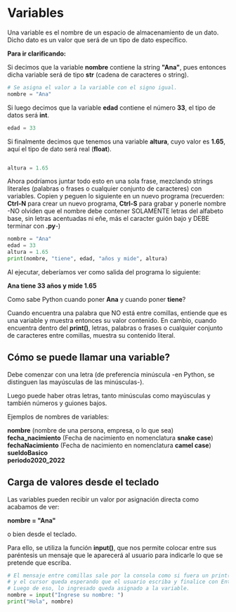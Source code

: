# Variables

Una variable es el nombre de un espacio de almacenamiento de un dato. Dicho dato es un valor que será de un tipo de dato específico.

**Para ir clarificando:**

Si decimos que la variable **nombre** contiene la string **"Ana"**, pues entonces dicha variable será de tipo **str** (cadena de caracteres o string).

```py
# Se asigna el valor a la variable con el signo igual.
nombre = "Ana"
```

Si luego decimos que la variable **edad** contiene el número **33**, el tipo de datos será **int**.

```py
edad = 33
```

Si finalmente decimos que tenemos una variable **altura**, cuyo valor es **1.65**, aquí el tipo de dato será real (**float**).

```py

altura = 1.65
```

Ahora podríamos juntar todo esto en una sola frase, mezclando strings literales (palabras o frases o cualquier conjunto de caracteres) con variables. Copien y peguen lo siguiente en un nuevo programa (recuerden: **Ctrl-N** para crear un nuevo programa, **Ctrl-S** para grabar y ponerle nombre -NO olviden que el nombre debe contener SOLAMENTE letras del alfabeto base, sin letras acentuadas ni eñe, más el caracter guión bajo y DEBE terminar con **.py**-)

```py
nombre = "Ana"
edad = 33
altura = 1.65
print(nombre, "tiene", edad, "años y mide", altura)
```

Al ejecutar, deberíamos ver como salida del programa lo siguiente:

**Ana tiene 33 años y mide 1.65**

Como sabe Python cuando poner **Ana** y cuando poner **tiene**?

Cuando encuentra una palabra que NO está entre comillas, entiende que es una variable y muestra entonces su valor contenido. En cambio, cuando encuentra dentro del **print()**, letras, palabras o frases o cualquier conjunto de caracteres entre comillas, muestra su contenido literal.

## Cómo se puede llamar una variable?

Debe comenzar con una letra (de preferencia minúscula -en Python, se distinguen las mayúsculas de las minúsculas-).

Luego puede haber otras letras, tanto minúsculas como mayúsculas y también números y guiones bajos.

Ejemplos de nombres de variables:

**nombre** (nombre de una persona, empresa, o lo que sea)  
**fecha_nacimiento** (Fecha de nacimiento en nomenclatura **snake case**)  
**fechaNacimiento** (Fecha de nacimiento en nomenclatura **camel case**)  
**sueldoBasico**  
**periodo2020_2022**

## Carga de valores desde el teclado

Las variables pueden recibir un valor por asignación directa como acabamos de ver:

**nombre = "Ana"**

o bien desde el teclado.

Para ello, se utiliza la función **input()**, que nos permite colocar entre sus paréntesis un mensaje que le aparecerá al usuario para indicarle lo que se pretende que escriba.

```py
# El mensaje entre comillas sale por la consola como si fuera un print()
# y el cursor queda esperando que el usuario escriba y finalice con Enter.
# Luego de eso, lo ingresado queda asignado a la variable.
nombre = input("Ingrese su nombre: ")
print("Hola", nombre)
```

